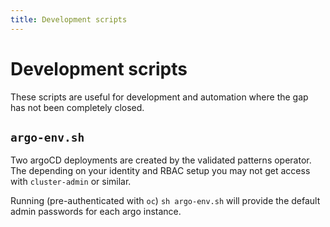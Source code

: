 ```yaml
---
title: Development scripts
---
```


# Development scripts

These scripts are useful for development and automation where the gap has not been completely closed.

## `argo-env.sh`

Two argoCD deployments are created by the validated patterns operator. The depending on your identity and RBAC setup you may not get access with `cluster-admin` or similar.

Running (pre-authenticated with `oc`) `sh argo-env.sh` will provide the default admin passwords for each argo instance.

